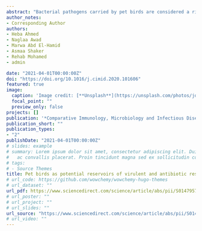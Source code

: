 ```yaml
---
abstract: "Bacterial pathogens carried by pet birds are considered a risk for birds, workers, and pet owners. This study investigated the potential of pet birds as reservoirs for virulent multidrug-resistant (MDR) zoonotic bacteria and assessed the genetic relatedness and diversity of bacterial isolates from pet birds and human contacts. Cloacal and tracheal swabs from 125 pet birds and 70 hand swabs from human contacts were collected. The results revealed that the pet birds were reservoirs for *Escherichia coli*, *Klebsiella pneumoniae* (17.6 %, each), and *Staphylococcus aureus* (15.2 %). These isolates were also identified in their human contacts, at percentages of 14.3 %, 12.9 %, and 24.3 %, respectively. Virulence associated genes were identified from *E. coli* (*stx2*, *stx2f*, *eaeA*, and *hlyA*), *K. pneumoniae* (*fimH*, *TraT*, and *magA*), and *S. aureus* (*PVL*, *hly*, *sea*, *sed* genes) isolates. Multidrug-resistant *E. coli*, *K. pneumoniae*, and *S. aureus* were highly prevalent (81.3 %, 90.3 %, and 61.1 %, respectively). The genetic relationship between the *E. coli* and *K. pneumoniae* isolates from the pet birds and human contacts were determined by ERIC-PCR, while, RAPD-PCR was used for the *S. aureus* isolates. ERIC-PCR was found to have the highest discriminatory power. The clustering of the isolates from the pet birds and human contacts indicated potential transmission between the birds and workers. In conclusion, pet birds could act as potential reservoirs for zoonotic bacterial pathogens; thus, posing a risk to their human contacts."
author_notes:
- Corresponding Author
authors:
- Heba Ahmed
- Naglaa Awad
- Marwa Abd El-Hamid
- Asmaa Shaker
- Rehab Mohamed
- admin

date: "2021-04-01T00:00:00Z"
doi: "https://doi.org/10.1016/j.cimid.2020.101606"
featured: true
image:
  caption: 'Image credit: [**Unsplash**](https://unsplash.com/photos/jdD8gXaTZsc)'
  focal_point: ""
  preview_only: false
projects: []
publication: '*Comparative Immunology, Microbiology and Infectious Diseases, 75,*  101606'
publication_short: ""
publication_types:
- "2"
publishDate: "2021-04-01T00:00:00Z"
# slides: example
# summary: Lorem ipsum dolor sit amet, consectetur adipiscing elit. Duis posuere tellus
#   ac convallis placerat. Proin tincidunt magna sed ex sollicitudin condimentum.
# tags:
# - Source Themes
title: Pet birds as potential reservoirs of virulent and antibiotic resistant zoonotic bacteria
# url_code: https://github.com/wowchemy/wowchemy-hugo-themes
# url_dataset: ""
url_pdf: https://www.sciencedirect.com/science/article/abs/pii/S0147957120301958?via%3Dihub
# url_poster: ""
# url_project: ""
# url_slides: ""
url_source: "https://www.sciencedirect.com/science/article/abs/pii/S0147957120301958?via%3Dihub"
# url_video: ""
---
```

